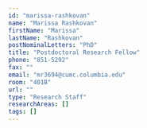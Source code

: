 ```yaml
---
id: "marissa-rashkovan"
name: "Marissa Rashkovan"
firstName: "Marissa"
lastName: "Rashkovan"
postNominalLetters: "PhD"
title: "Postdoctoral Research Fellow"
phone: "851-5292"
fax: ""
email: "mr3694@cumc.columbia.edu"
room: "401B"
url: ""
type: "Research Staff"
researchAreas: []
tags: []
---
```

